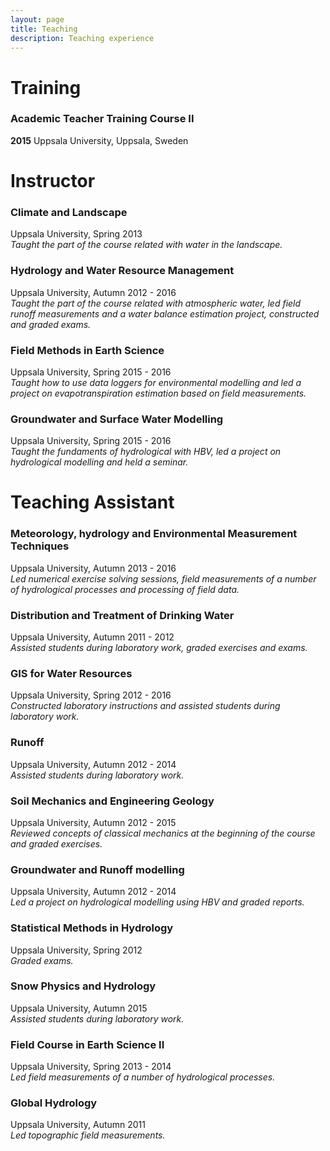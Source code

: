 ```yaml
---
layout: page
title: Teaching
description: Teaching experience
---
```


# Training

### Academic Teacher Training Course II
**2015** Uppsala University, Uppsala, Sweden

<div class="line-separator"></div>

# Instructor

### Climate and Landscape
Uppsala University, Spring 2013  
*Taught the part of the course related with water in the landscape.*

### Hydrology and Water Resource Management
Uppsala University, Autumn 2012 - 2016  
*Taught the part of the course related with atmospheric water, led field runoff measurements and a water balance estimation project, constructed and graded exams.*

### Field Methods in Earth Science
Uppsala University, Spring 2015 - 2016  
*Taught how to use data loggers for environmental modelling and led a project on evapotranspiration estimation based on field measurements.*

### Groundwater and Surface Water Modelling
Uppsala University, Spring 2015 - 2016  
*Taught the fundaments of hydrological with HBV, led a project on hydrological modelling and held a seminar.*

<div class="line-separator"></div>

# Teaching Assistant

### Meteorology, hydrology and Environmental Measurement Techniques
Uppsala University, Autumn 2013 - 2016  
*Led numerical exercise solving sessions, field measurements of a number of hydrological processes and processing of field data.*

### Distribution and Treatment of Drinking Water
Uppsala University, Autumn 2011 - 2012  
*Assisted students during laboratory work, graded exercises and exams.*

### GIS for Water Resources
Uppsala University, Spring 2012 - 2016  
*Constructed laboratory instructions and assisted students during laboratory work.*

### Runoff
Uppsala University, Autumn 2012 - 2014  
*Assisted students during laboratory work.*

### Soil Mechanics and Engineering Geology
Uppsala University, Autumn 2012 - 2015  
*Reviewed concepts of classical mechanics at the beginning of the course and graded exercises.*

### Groundwater and Runoff modelling
Uppsala University, Autumn 2012 - 2014  
*Led a project on hydrological modelling using HBV and graded reports.*

### Statistical Methods in Hydrology
Uppsala University, Spring 2012  
*Graded exams.*

### Snow Physics and Hydrology
Uppsala University, Autumn 2015  
*Assisted students during laboratory work.*

### Field Course in Earth Science II
Uppsala University, Spring 2013 - 2014  
*Led field measurements of a number of hydrological processes.*

### Global Hydrology
Uppsala University, Autumn 2011  
*Led topographic field measurements.*
